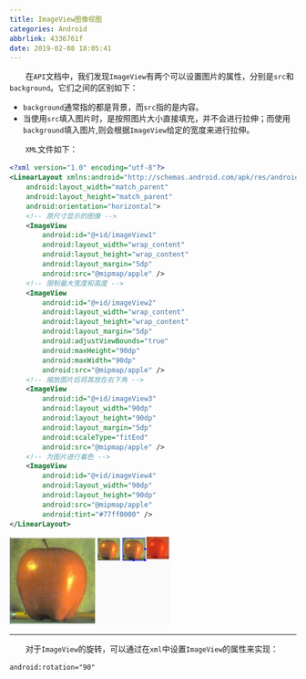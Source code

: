 ```yaml
---
title: ImageView图像视图
categories: Android
abbrlink: 4336761f
date: 2019-02-08 18:05:41
---
```

&emsp;&emsp;在`API`文档中，我们发现`ImageView`有两个可以设置图片的属性，分别是`src`和`background`。它们之间的区别如下：<!--more-->

- `background`通常指的都是背景，而`src`指的是内容。
- 当使用`src`填入图片时，是按照图片大小直接填充，并不会进行拉伸；而使用`background`填入图片,则会根据`ImageView`给定的宽度来进行拉伸。

&emsp;&emsp;`XML`文件如下：

``` xml
<?xml version="1.0" encoding="utf-8"?>
<LinearLayout xmlns:android="http://schemas.android.com/apk/res/android"
    android:layout_width="match_parent"
    android:layout_height="match_parent"
    android:orientation="horizontal">
    <!-- 原尺寸显示的图像 -->
    <ImageView
        android:id="@+id/imageView1"
        android:layout_width="wrap_content"
        android:layout_height="wrap_content"
        android:layout_margin="5dp"
        android:src="@mipmap/apple" />
    <!-- 限制最大宽度和高度 -->
    <ImageView
        android:id="@+id/imageView2"
        android:layout_width="wrap_content"
        android:layout_height="wrap_content"
        android:layout_margin="5dp"
        android:adjustViewBounds="true"
        android:maxHeight="90dp"
        android:maxWidth="90dp"
        android:src="@mipmap/apple" />
    <!-- 缩放图片后将其放在右下角 -->
    <ImageView
        android:id="@+id/imageView3"
        android:layout_width="90dp"
        android:layout_height="90dp"
        android:layout_margin="5dp"
        android:scaleType="fitEnd"
        android:src="@mipmap/apple" />
    <!-- 为图片进行着色 -->
    <ImageView
        android:id="@+id/imageView4"
        android:layout_width="90dp"
        android:layout_height="90dp"
        android:src="@mipmap/apple"
        android:tint="#77ff0000" />
</LinearLayout>
```

<img src="./ImageView图像视图/1.png" height="154" width="281">

----

&emsp;&emsp;对于`ImageView`的旋转，可以通过在`xml`中设置`ImageView`的属性来实现：

``` xml
android:rotation="90"
```